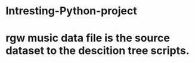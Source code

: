 # Intresting-Python-project
# rgw music data file is the source dataset to the descition tree scripts.
